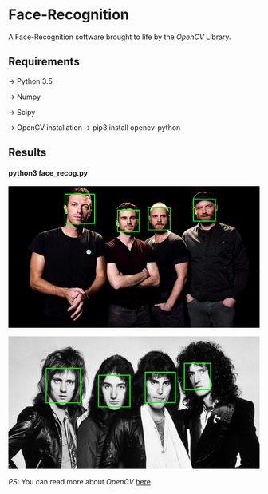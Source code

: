 # Face-Recognition

A Face-Recognition software brought to life by the *OpenCV* Library. 

## Requirements

-> Python 3.5

-> Numpy

-> Scipy

-> OpenCV installation -> pip3 install opencv-python

## Results

#### python3  face_recog.py

![](https://github.com/Ojaswy/Face-Recognition/blob/master/images/Faces%20found%20Coldplay.png)

![](https://github.com/Ojaswy/Face-Recognition/blob/master/images/Faces%20found%20Queen.png)

*PS:* You can read more about *OpenCV* [here](https://opencv.org/).
